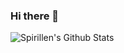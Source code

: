 ### Hi there 👋

<!--
**spirillen/spirillen** is a ✨ _special_ ✨ repository because its `README.md` (this file) appears on your GitHub profile.

Here are some ideas to get you started:

- 🔭 I’m currently working on ...
- 🌱 I’m currently learning ...
- 👯 I’m looking to collaborate on ...
- 🤔 I’m looking for help with ...
- 💬 Ask me about ...
- 📫 How to reach me: ...
- 😄 Pronouns: ...
- ⚡ Fun fact: ...
-->

<img align="center" alt="Spirillen's Github Stats" src="https://github-readme-stats.vercel.app/api?username=spirillen&show_icons=true&include_all_commits=true&hide=prs,issues&count_private=true&theme=chartreuse-dark" />
